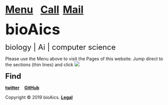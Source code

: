 <strong><font size="6"><a href="https://bioaics.github.io">Menu</a></font></strong>&nbsp;&nbsp;&nbsp;&nbsp;&nbsp;
<strong><font size="6"><a href="tel:+31685842325">Call</a></font></strong>&nbsp;&nbsp;
<strong><font size="6"><a href="mailto:bioaics.x@gmail.com">Mail</a></font></strong>

<p><strong><font size="7">bioAics</font></strong><p>
<p><font size="5">biology | Ai | computer science</font></p>
<p>Please use the Menu above to visit the Pages of this website. Jump direct to the sections (thin lines) and click <img src="https://bioaics.github.io/bioAics link symbol.png" ></p>
<p><strong><font size="5">Find</font></strong></P>
<p><strong><a href="https://twitter.com/bioAics">twitter</a></strong>&nbsp;&nbsp;&nbsp;
<strong><a href="https://github.com/bioaics">GitHub</a></strong></P>
Copyright © 2019 bioAics. <strong><a href="https://bioaics.github.io">Legal</a></strong>
